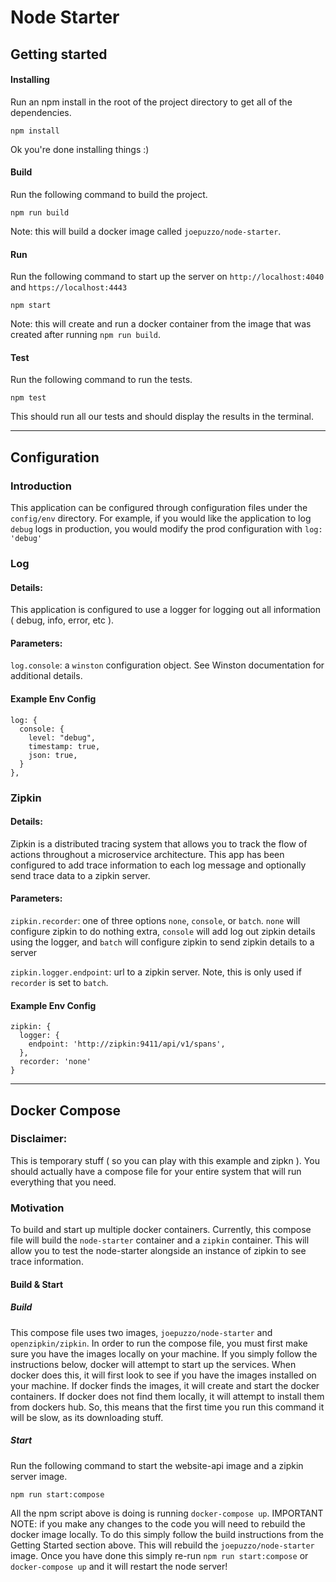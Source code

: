 # Node Starter

## Getting started

#### Installing
Run an npm install in the root of the project directory to get all of the dependencies.

`npm install`

Ok you're done installing things :)

#### Build
Run the following command to build the project.

`npm run build`

Note: this will build a docker image called `joepuzzo/node-starter`.

#### Run
Run the following command to start up the server on `http://localhost:4040` and `https://localhost:4443`

`npm start`

Note: this will create and run a docker container from the image that was created after running `npm run build`.

#### Test
Run the following command to run the tests.

`npm test`

This should run all our tests and should display the results in the terminal.

---

## Configuration

### Introduction

This application can be configured through configuration files under the `config/env` directory. For example, if you would like the application to log `debug` logs in production, you would modify the prod configuration with `log: 'debug'`

### Log

#### Details:

This application is configured to use a logger for logging out all information ( debug, info, error, etc ).  

#### Parameters:

`log.console`: a `winston` configuration object. See Winston documentation for additional details.

#### Example Env Config

```
log: {
  console: {
    level: "debug",
    timestamp: true,
    json: true,
  }
},
```

### Zipkin

#### Details:

Zipkin is a distributed tracing system that allows you to track the flow of actions throughout a microservice architecture. This app has been configured to add trace information to each log message and optionally send trace data to a zipkin server.

#### Parameters:

`zipkin.recorder`: one of three options `none`, `console`, or `batch`. `none` will configure zipkin to do nothing extra, `console` will add log out zipkin details using the logger, and `batch` will configure zipkin to send zipkin details to a server

`zipkin.logger.endpoint`: url to a zipkin server. Note, this is only used if `recorder` is set to `batch`.


#### Example Env Config

```
zipkin: {
  logger: {
    endpoint: 'http://zipkin:9411/api/v1/spans',
  },
  recorder: 'none'
}
```

---

## Docker Compose

### Disclaimer:
This is temporary stuff ( so you can play with this example and zipkn ). You should actually have a compose file for your entire system that will run everything that you need.

### Motivation
To build and start up multiple docker containers. Currently, this compose file will build the `node-starter` container and a `zipkin` container. This will allow you to test the node-starter alongside an instance of zipkin to see trace information.

#### Build & Start

##### Build

This compose file uses two images, `joepuzzo/node-starter` and `openzipkin/zipkin`. In order to run the compose file, you must first make sure you have the images locally on your machine.
If you simply follow the instructions below, docker will attempt to start up the services. When docker does this, it will first look to see if you have the images installed on your machine.
If docker finds the images, it will create and start the docker containers. If docker does not find them locally, it will attempt to install them from dockers hub. So, this means that the first
time you run this command it will be slow, as its downloading stuff. 

##### Start 

Run the following command to start the website-api image and a zipkin server image.

`npm run start:compose`

All the npm script above is doing is running `docker-compose up`. IMPORTANT NOTE: if you make any changes to the code you will need to rebuild the docker image locally.
To do this simply follow the build instructions from the Getting Started section above. This will rebuild the `joepuzzo/node-starter` image. Once you have done this simply re-run
`npm run start:compose` or `docker-compose up` and it will restart the node server!
